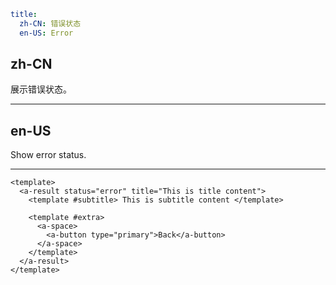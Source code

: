```yaml
title:
  zh-CN: 错误状态
  en-US: Error
```

## zh-CN

展示错误状态。

---

## en-US

Show error status.

---

```vue
<template>
  <a-result status="error" title="This is title content">
    <template #subtitle> This is subtitle content </template>

    <template #extra>
      <a-space>
        <a-button type="primary">Back</a-button>
      </a-space>
    </template>
  </a-result>
</template>
```
